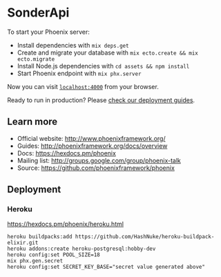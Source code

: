 # SonderApi

To start your Phoenix server:

  * Install dependencies with `mix deps.get`
  * Create and migrate your database with `mix ecto.create && mix ecto.migrate`
  * Install Node.js dependencies with `cd assets && npm install`
  * Start Phoenix endpoint with `mix phx.server`

Now you can visit [`localhost:4000`](http://localhost:4000) from your browser.

Ready to run in production? Please [check our deployment guides](http://www.phoenixframework.org/docs/deployment).

## Learn more

  * Official website: http://www.phoenixframework.org/
  * Guides: http://phoenixframework.org/docs/overview
  * Docs: https://hexdocs.pm/phoenix
  * Mailing list: http://groups.google.com/group/phoenix-talk
  * Source: https://github.com/phoenixframework/phoenix


## Deployment

### Heroku
https://hexdocs.pm/phoenix/heroku.html
````
heroku buildpacks:add https://github.com/HashNuke/heroku-buildpack-elixir.git
heroku addons:create heroku-postgresql:hobby-dev
heroku config:set POOL_SIZE=18
mix phx.gen.secret
heroku config:set SECRET_KEY_BASE="secret value generated above"
````
